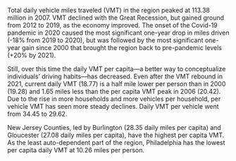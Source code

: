 Total daily vehicle miles traveled (VMT) in the region peaked at 113.38 million in 2007. VMT declined with the Great Recession, but gained ground from 2012 to 2019, as the economy improved. The onset of the Covid-19 pandemic in 2020 caused the most significant one-year drop in miles driven (-18% from 2019 to 2020), but was followed by the most significant one-year gain since 2000 that brought the region back to pre-pandemic levels (+20% by 2021).

Still, over this time the daily VMT per capita—a better way to conceptualize individuals’ driving habits—has decreased. Even after the VMT rebound in 2021, current daily VMT (18.77) is a half mile lower per person than in 2000 (19.28) and 1.65 miles less than the per capita VMT peak in 2006 (20.42). Due to the rise in more households and more vehicles per household, per vehicle VMT has seen more steady declines. Daily VMT per vehicle went from 34.45 to 29.62.

New Jersey Counties, led by Burlington (28.35 daily miles per capita) and Gloucester (27.08 daily miles per capita), have the highest per capita VMT. As the least auto-dependent part of the region, Philadelphia has the lowest per capita daily VMT at 10.26 miles per person. 